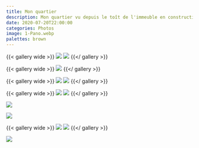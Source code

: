 ```yaml
---
title: Mon quartier
description: Mon quartier vu depuis le toît de l'immeuble en construction.
date: 2020-07-20T22:00:00
categories: Photos
image: 1-Pano.webp
palettes: brown
---
```


{{< gallery wide >}}
![](01.webp) ![](02.webp)
{{</ gallery >}}

{{< gallery wide >}}
![](1-Pano.webp)
{{</ gallery >}}

{{< gallery wide >}}
![](21.webp) ![](22.webp)
{{</ gallery >}}

{{< gallery wide >}}
![](41.webp) ![](42.webp)
{{</ gallery >}}

![](5-Pano.webp)

![](6-Pano.webp)

{{< gallery wide >}}
![](91.webp) ![](92.webp)
{{</ gallery >}}

![](93-Pano.webp)
